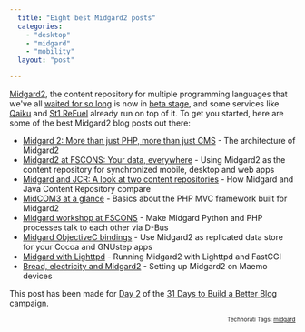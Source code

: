 ```yaml
---
  title: "Eight best Midgard2 posts"
  categories: 
    - "desktop"
    - "midgard"
    - "mobility"
  layout: "post"

---
```

<p>
<a href="http://www.midgard-project.org/midgard2/">Midgard2</a>, the content repository for multiple programming languages that we've all <a href="http://www.kaktus.cc/weblog/4658b837d2e9075028380198a39fbc0f/">waited for so long</a> is now in <a href="http://www.midgard-project.org/updates/midgard2-9-3-0beta2-released/">beta stage</a>, and some services like <a href="http://www.qaiku.com/">Qaiku</a> and <a href="http://refuel.st1.fi/">St1 ReFuel</a> already run on top of it. To get you started, here are some of the best Midgard2 blog posts out there:
</p><ul>
<li><a href="http://bergie.iki.fi/blog/midgard_2-more_than_just_php-more_than_just_cms/">Midgard 2: More than just PHP, more than just CMS</a> - The architecture of Midgard2<br /></li>
<li><a href="http://bergie.iki.fi/blog/midgard2_at_fscons-your_data-everywhere/">Midgard2 at FSCONS: Your data, everywhere</a> - Using Midgard2 as the content repository for synchronized mobile, desktop and web apps<br /></li>
<li><a href="http://bergie.iki.fi/blog/midgard_and_jcr-a_look_at_two_content_repositories/">Midgard and JCR: A look at two content repositories</a> - How Midgard and Java Content Repository compare<br /></li>
<li><a href="http://bergie.iki.fi/blog/midcom_3_at_a_glance/">MidCOM3 at a glance</a> - Basics about the PHP MVC framework built for Midgard2<br /></li>
<li><a href="http://teroheikkinen.iki.fi/blog/midgard_workshop_at_fscons/">Midgard workshop at FSCONS</a> - Make Midgard Python and PHP processes talk to each other via D-Bus<br /></li>
<li><a href="http://www.mdk.org.pl/2009/3/26/midgard-objc-bindings">Midgard ObjectiveC bindings</a> - Use Midgard2 as replicated data store for your Cocoa and GNUstep apps<br /></li>
<li><a href="http://blogs.nemein.com/people/piotras/view/1208851555.html">Midgard with Lighttpd</a> - Running Midgard2 with Lighttpd and FastCGI<br /></li>
<li><a href="http://blogs.nemein.com/people/piotras/view/1178011811.html">Bread, electricity and Midgard2</a> - Setting up Midgard2 on Maemo devices<br /></li>
</ul><p>
This post has been made for <a href="http://www.problogger.net/archives/2009/04/07/write-a-list-post/">Day 2</a> of the <a href="http://www.problogger.net/31-days-to-build-a-better-blog-join-9100-other-bloggers-today/">31 Days to Build a Better Blog</a> campaign.
</p>
<p style="text-align:right;font-size:10px;">Technorati Tags: <a href="http://www.technorati.com/tag/midgard" rel="tag">midgard</a></p>
